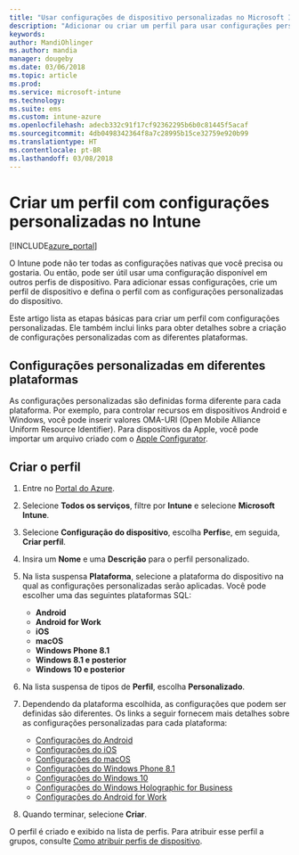```yaml
---
title: "Usar configurações de dispositivo personalizadas no Microsoft Intune – Azure | Microsoft Docs"
description: "Adicionar ou criar um perfil para usar configurações personalizadas para dispositivos Windows, Android e iOS usando o Microsoft Intune"
keywords: 
author: MandiOhlinger
ms.author: mandia
manager: dougeby
ms.date: 03/06/2018
ms.topic: article
ms.prod: 
ms.service: microsoft-intune
ms.technology: 
ms.suite: ems
ms.custom: intune-azure
ms.openlocfilehash: adecb332c91f17cf92362295b6b0c81445f5acaf
ms.sourcegitcommit: 4db0498342364f8a7c28995b15ce32759e920b99
ms.translationtype: HT
ms.contentlocale: pt-BR
ms.lasthandoff: 03/08/2018
---
```

# <a name="create-a-profile-with-custom-settings-in-intune"></a>Criar um perfil com configurações personalizadas no Intune

[!INCLUDE[azure_portal](./includes/azure_portal.md)]

O Intune pode não ter todas as configurações nativas que você precisa ou gostaria. Ou então, pode ser útil usar uma configuração disponível em outros perfis de dispositivo. Para adicionar essas configurações, crie um perfil de dispositivo e defina o perfil com as configurações personalizadas do dispositivo.

Este artigo lista as etapas básicas para criar um perfil com configurações personalizadas. Ele também inclui links para obter detalhes sobre a criação de configurações personalizadas com as diferentes plataformas.

## <a name="custom-settings-on-different-platforms"></a>Configurações personalizadas em diferentes plataformas
As configurações personalizadas são definidas forma diferente para cada plataforma. Por exemplo, para controlar recursos em dispositivos Android e Windows, você pode inserir valores OMA-URI (Open Mobile Alliance Uniform Resource Identifier). Para dispositivos da Apple, você pode importar um arquivo criado com o [Apple Configurator](https://itunes.apple.com/us/app/apple-configurator-2/id1037126344?mt=12).

## <a name="create-the-profile"></a>Criar o perfil

1. Entre no [Portal do Azure](https://portal.azure.com).
2. Selecione **Todos os serviços**, filtre por **Intune** e selecione **Microsoft Intune**.
3. Selecione **Configuração do dispositivo**, escolha **Perfis**e, em seguida, **Criar perfil**.
4. Insira um **Nome** e uma **Descrição** para o perfil personalizado.
5. Na lista suspensa **Plataforma**, selecione a plataforma do dispositivo na qual as configurações personalizadas serão aplicadas. Você pode escolher uma das seguintes plataformas SQL:

    - **Android**
    - **Android for Work**
    - **iOS**
    - **macOS**
    - **Windows Phone 8.1**
    - **Windows 8.1 e posterior**
    - **Windows 10 e posterior**

6. Na lista suspensa de tipos de **Perfil**, escolha **Personalizado**.
7. Dependendo da plataforma escolhida, as configurações que podem ser definidas são diferentes. Os links a seguir fornecem mais detalhes sobre as configurações personalizadas para cada plataforma:

    - [Configurações do Android](custom-settings-android.md)
    - [Configurações do iOS](custom-settings-ios.md)
    - [Configurações do macOS](custom-settings-macos.md)
    - [Configurações do Windows Phone 8.1](custom-settings-windows-phone-8-1.md)
    - [Configurações do Windows 10](custom-settings-windows-10.md)
    - [Configurações do Windows Holographic for Business](custom-settings-windows-holographic.md)
    - [Configurações do Android for Work](custom-settings-android-for-work.md)

8. Quando terminar, selecione **Criar**.

O perfil é criado e exibido na lista de perfis. Para atribuir esse perfil a grupos, consulte [Como atribuir perfis de dispositivo](device-profile-assign.md).
